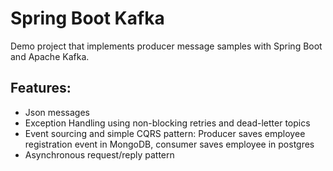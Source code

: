 # Spring Boot Kafka

Demo project that implements producer message samples with Spring Boot and Apache Kafka.

## Features:

- Json messages
- Exception Handling using non-blocking retries and dead-letter topics
- Event sourcing and simple CQRS pattern: Producer saves employee registration event in MongoDB, consumer saves employee in postgres
- Asynchronous request/reply pattern
